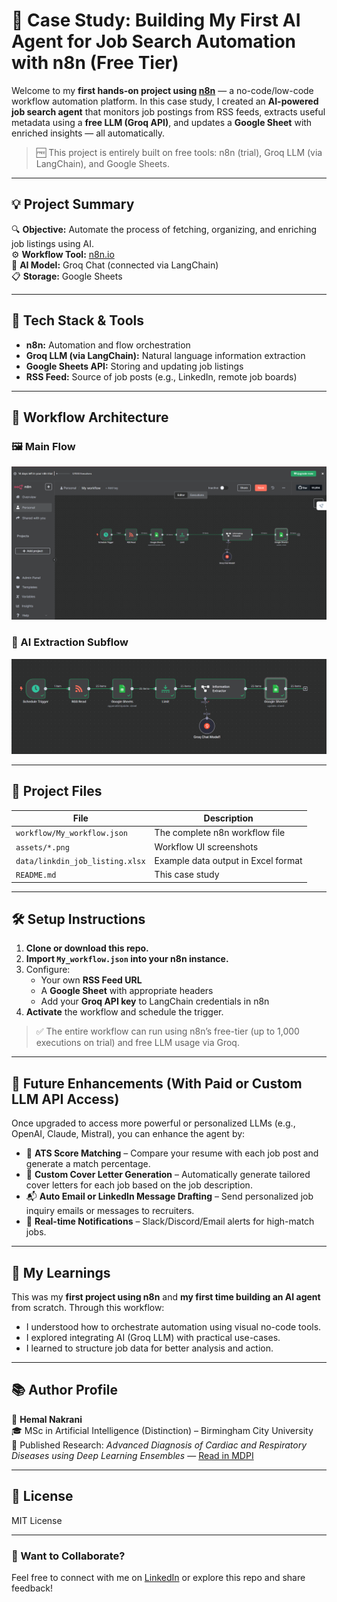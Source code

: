 # 🤖 Case Study: Building My First AI Agent for Job Search Automation with n8n (Free Tier)

Welcome to my **first hands-on project using [n8n](https://n8n.io/)** — a no-code/low-code workflow automation platform. In this case study, I created an **AI-powered job search agent** that monitors job postings from RSS feeds, extracts useful metadata using a **free LLM (Groq API)**, and updates a **Google Sheet** with enriched insights — all automatically.

> 🆓 This project is entirely built on free tools: n8n (trial), Groq LLM (via LangChain), and Google Sheets.

---

## 💡 Project Summary

🔍 **Objective:** Automate the process of fetching, organizing, and enriching job listings using AI.  
⚙️ **Workflow Tool:** [n8n.io](https://n8n.io/)  
🧠 **AI Model:** Groq Chat (connected via LangChain)  
📋 **Storage:** Google Sheets

---

## 🔧 Tech Stack & Tools

- **n8n:** Automation and flow orchestration
- **Groq LLM (via LangChain):** Natural language information extraction
- **Google Sheets API:** Storing and updating job listings
- **RSS Feed:** Source of job posts (e.g., LinkedIn, remote job boards)

---

## 🔁 Workflow Architecture

### 🖼 Main Flow
![n8n Workflow](https://github.com/HEMAL60/LinkdinJobSheetAIAgent/blob/main/n8n%20workflow.png)

### 🧠 AI Extraction Subflow
![LLM Extraction](https://github.com/HEMAL60/LinkdinJobSheetAIAgent/blob/main/n8n%20workflow%202.png)

---

## 📂 Project Files

| File | Description |
|------|-------------|
| `workflow/My_workflow.json` | The complete n8n workflow file |
| `assets/*.png` | Workflow UI screenshots |
| `data/linkdin_job_listing.xlsx` | Example data output in Excel format |
| `README.md` | This case study |

---

## 🛠 Setup Instructions

1. **Clone or download this repo.**
2. **Import `My_workflow.json` into your n8n instance.**
3. Configure:
   - Your own **RSS Feed URL**
   - A **Google Sheet** with appropriate headers
   - Add your **Groq API key** to LangChain credentials in n8n
4. **Activate** the workflow and schedule the trigger.

> ✅ The entire workflow can run using n8n’s free-tier (up to 1,000 executions on trial) and free LLM usage via Groq.

---

## 🚀 Future Enhancements (With Paid or Custom LLM API Access)

Once upgraded to access more powerful or personalized LLMs (e.g., OpenAI, Claude, Mistral), you can enhance the agent by:

- 🎯 **ATS Score Matching** – Compare your resume with each job post and generate a match percentage.
- 📝 **Custom Cover Letter Generation** – Automatically generate tailored cover letters for each job based on the job description.
- 📬 **Auto Email or LinkedIn Message Drafting** – Send personalized job inquiry emails or messages to recruiters.
- 🔔 **Real-time Notifications** – Slack/Discord/Email alerts for high-match jobs.

---

## 🧠 My Learnings

This was my **first project using n8n** and **my first time building an AI agent** from scratch. Through this workflow:

- I understood how to orchestrate automation using visual no-code tools.
- I explored integrating AI (Groq LLM) with practical use-cases.
- I learned to structure job data for better analysis and action.

---

## 📚 Author Profile

👤 **Hemal Nakrani**  
🎓 MSc in Artificial Intelligence (Distinction) – Birmingham City University  
📄 Published Research: *Advanced Diagnosis of Cardiac and Respiratory Diseases using Deep Learning Ensembles* — [Read in MDPI](https://www.mdpi.com/2224-2708/14/2/44)

---

## 📃 License

MIT License

---

### 💬 Want to Collaborate?

Feel free to connect with me on [LinkedIn](https://www.linkedin.com/in/hemal-nakrani) or explore this repo and share feedback!
